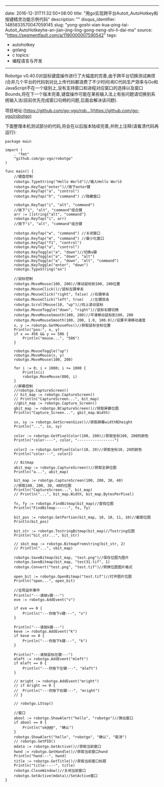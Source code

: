 
---
date: 2016-12-31T11:32:50+08:00
title: "用go实现跨平台Autoit_AutoHotkey和按键精灵功能示例代码"
description: ""
disqus_identifier: 1485833570047059145
slug: "yong-goshi-xian-kua-ping-tai-Autoit_AutoHotkeyhe-an-jian-jing-ling-gong-neng-shi-li-dai-ma"
source: "https://segmentfault.com/a/1190000007590542"
tags: 
- autohotkey 
- golang 
- c 
topics:
- 编程语言与开发
---

Robotgo
v0.40.0对鼠标键盘操作进行了大幅度的完善,由于跨平台切换测试麻烦(合并几个平台的代码到对比上传代码都浪费了不少时间)和C代码生产效率与Go和JavaScript不在一个级别上,没有支持窗口和进程对应窗口的选择以及窗口Bounds,将在下一个版本完善,键盘操作可能在某些输入法上有些问题请切换到系统输入法(目前优先完成窗口句柄的问题,后面会解决该问题).

项目地址:[https://github.com/go-vgo/rob...](https://github.com/go-vgo/robotgo)

下面整理本机测试部分的代码,将会在以后版本陆续完善,并附上注释(请看清代码再运行):

    package main

    import (
        . "fmt"
        "github.com/go-vgo/robotgo"
    )

    func main() {
        //键盘控制
        robotgo.TypeString("Hello World")//输入Hello World
        robotgo.KeyTap("enter")//按下enter键
        robotgo.KeyTap("a", "control")
        robotgo.KeyTap("h", "command") //隐藏窗口

        robotgo.KeyTap("i", "alt", "command")
        //按下"i", "alt", "command"组合键
        arr := []string{"alt", "command"}
        robotgo.KeyTap("i", arr)
        //按下"i", "alt", "command"组合键

        robotgo.KeyTap("w", "command") //关闭窗口
        robotgo.KeyTap("m", "command") //最小化窗口
        robotgo.KeyTap("f1", "control")
        robotgo.KeyTap("a", "control")
        robotgo.KeyToggle("a", "down")//切换a键
        robotgo.KeyToggle("a", "down", "alt")
        robotgo.KeyToggle("a", "down", "alt", "command")
        robotgo.KeyToggle("enter", "down")
        robotgo.TypeString("en")

        //鼠标控制
        robotgo.MoveMouse(100, 200)//移动鼠标到100, 200位置
        robotgo.MouseClick()//鼠标左键单击
        robotgo.MouseClick("right", false) //右键单击
        robotgo.MouseClick("left", true)   //左键双击
        robotgo.ScrollMouse(10, "up")//向上滚动鼠标
        robotgo.MouseToggle("down", "right")//鼠标右键切换
        robotgo.MoveMouseSmooth(100, 200)//平滑移动鼠标到100, 200
        robotgo.MoveMouseSmooth(100, 200, 1.0, 100.0)//设置平滑移动速度
        x, y := robotgo.GetMousePos()//获取鼠标坐标位置
        Println("pos:", x, y)
        if x == 456 && y == 586 {
            Println("mouse...", "586")
        }

        robotgo.MouseToggle("up")
        robotgo.MoveMouse(x, y)
        robotgo.MoveMouse(100, 200)

        for i := 0; i < 1080; i += 1000 {
            Println(i)
            robotgo.MoveMouse(800, i)
        }
        //屏幕控制
        //robotgo.CaptureScreen()
        // bit_map := robotgo.CaptureScreen()
        // Println("CaptureScreen...", bit_map)
        //gbit_map := robotgo.Capture_Screen()
        gbit_map := robotgo.BCaptureScreen()//获取屏幕位图
        Println("Capture_Screen...", gbit_map.Width)

        sx, sy := robotgo.GetScreenSize()//获取屏幕width和height
        Println("...", sx, sy)

        color := robotgo.GetPixelColor(100, 200)//获取坐标100, 200的颜色
        Println("color----", color, "-----------------")

        color2 := robotgo.GetPixelColor(10, 20)//获取坐标10, 20的颜色
        Println("color---", color2)

        // Bitmap
        abit_map := robotgo.CaptureScreen()//获取全屏位图
        Println("a...", abit_map)

        bit_map := robotgo.CaptureScreen(100, 200, 30, 40)
        //获取100, 200, 30, 40的位图
        Println("CaptureScreen...", bit_map)
        // Println("...", bit_map.Width, bit_map.BytesPerPixel)

        fx, fy := robotgo.FindBitmap(bit_map)//查找位图
        Println("FindBitmap------", fx, fy)

        bit_pos := robotgo.GetPortion(bit_map, 10, 10, 11, 10)//截取位图
        Println(bit_pos)

        bit_str := robotgo.TostringBitmap(bit_map)//Tostring位图
        Println("bit_str...", bit_str)

        // sbit_map := robotgo.BitmapFromstring(bit_str, 2)
        // Println("...", sbit_map)

        robotgo.SaveBitmap(bit_map, "test.png")//保存位图为图片
        robotgo.SaveBitmap(bit_map, "test31.tif", 1)
        robotgo.Convert("test.png", "test.tif")//转换位图图片格式

        open_bit := robotgo.OpenBitmap("test.tif")//打开图片位图
        Println("open...", open_bit)

        //全局监听事件
        Println("---请按v键---")
        eve := robotgo.AddEvent("v")

        if eve == 0 {
            Println("---你按下v键---", "v")
        }

        Println("---请按k键---")
        keve := robotgo.AddEvent("k")
        if keve == 0 {
            Println("---你按下k键---", "k")
        }

        Println("---请按鼠标左键---")
        mleft := robotgo.AddEvent("mleft")
        if mleft == 0 {
            Println("---你按下左键---", "mleft")
        }

        // mright := robotgo.AddEvent("mright")
        // if mright == 0 {
        //  Println("---你按下右键---", "mright")
        // }

        // robotgo.LStop()

        //窗口
        abool := robotgo.ShowAlert("hello", "robotgo")//弹出窗口
        if abool == 0 {
            Println("ok@@@", "确认")
        }
        robotgo.ShowAlert("hello", "robotgo", "确认", "取消")
        // robotgo.GetPID()
        mdata := robotgo.GetActive()//获取当前窗口
        hwnd := robotgo.GetHandle()//获取当前窗口hwnd
        Println("hwnd---", hwnd)
        title := robotgo.GetTitle()//获取当前窗口标题
        Println("title-----", title)
        robotgo.CloseWindow()//关闭当前窗口
        robotgo.SetActive(mdata)//SetActive窗口
    }

